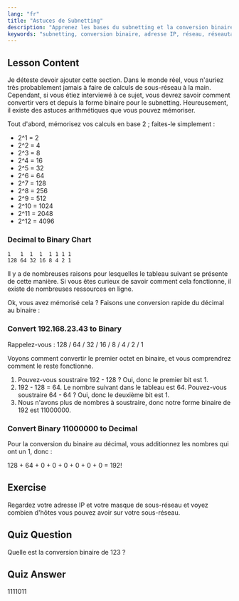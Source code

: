 ```yaml
---
lang: "fr"
title: "Astuces de Subnetting"
description: "Apprenez les bases du subnetting et la conversion binaire pour le réseautage. Comprenez les adresses IP et les masques de sous-réseau avec ce guide convivial pour débutants. Commencez à apprendre maintenant !"
keywords: "subnetting, conversion binaire, adresse IP, réseau, réseautage Linux, débutant, tutoriel, guide"
---
```


## Lesson Content

Je déteste devoir ajouter cette section. Dans le monde réel, vous n'auriez très probablement jamais à faire de calculs de sous-réseau à la main. Cependant, si vous étiez interviewé à ce sujet, vous devrez savoir comment convertir vers et depuis la forme binaire pour le subnetting. Heureusement, il existe des astuces arithmétiques que vous pouvez mémoriser.

Tout d'abord, mémorisez vos calculs en base 2 ; faites-le simplement :

- 2^1 = 2
- 2^2 = 4
- 2^3 = 8
- 2^4 = 16
- 2^5 = 32
- 2^6 = 64
- 2^7 = 128
- 2^8 = 256
- 2^9 = 512
- 2^10 = 1024
- 2^11 = 2048
- 2^12 = 4096

### Decimal to Binary Chart

```plaintext
1   1  1  1  1 1 1 1
128 64 32 16 8 4 2 1
```

Il y a de nombreuses raisons pour lesquelles le tableau suivant se présente de cette manière. Si vous êtes curieux de savoir comment cela fonctionne, il existe de nombreuses ressources en ligne.

Ok, vous avez mémorisé cela ? Faisons une conversion rapide du décimal au binaire :

### Convert 192.168.23.43 to Binary

Rappelez-vous : 128 / 64 / 32 / 16 / 8 / 4 / 2 / 1

Voyons comment convertir le premier octet en binaire, et vous comprendrez comment le reste fonctionne.

1. Pouvez-vous soustraire 192 - 128 ? Oui, donc le premier bit est 1.
2. 192 - 128 = 64. Le nombre suivant dans le tableau est 64. Pouvez-vous soustraire 64 - 64 ? Oui, donc le deuxième bit est 1.
3. Nous n'avons plus de nombres à soustraire, donc notre forme binaire de 192 est 11000000.

### Convert Binary 11000000 to Decimal

Pour la conversion du binaire au décimal, vous additionnez les nombres qui ont un 1, donc :

128 + 64 + 0 + 0 + 0 + 0 + 0 + 0 = 192!

## Exercise

Regardez votre adresse IP et votre masque de sous-réseau et voyez combien d'hôtes vous pouvez avoir sur votre sous-réseau.

## Quiz Question

Quelle est la conversion binaire de 123 ?

## Quiz Answer

1111011
